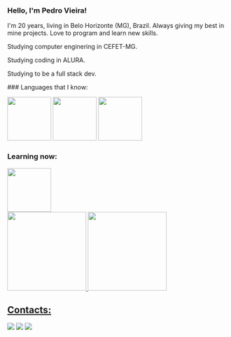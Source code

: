 ### Hello, I'm Pedro Vieira!

I'm 20 years, living in Belo Horizonte (MG), Brazil. Always giving my best in mine projects. Love to program and learn new skills.

Studying computer enginering in CEFET-MG.

Studying coding in ALURA.

Studying to be a full stack dev.


<div>
### Languages that I know:
            
<img src="https://cdn.jsdelivr.net/gh/devicons/devicon@latest/icons/java/java-plain-wordmark.svg" width="100" height="100"/> <img src="https://cdn.jsdelivr.net/gh/devicons/devicon@latest/icons/c/c-original.svg" width="100" height="100"/>
<img src="https://cdn.jsdelivr.net/gh/devicons/devicon@latest/icons/postgresql/postgresql-original-wordmark.svg" width="100" height="100"/>
          

### Learning now:            
<img src="https://cdn.jsdelivr.net/gh/devicons/devicon@latest/icons/javascript/javascript-original.svg" width="100" height="100" /> 
</div>

<div>
<a href="https://github.com/PedroVieiraC">
<img loading="lazy" height="180em" src="https://github-readme-stats.vercel.app/api/top-langs/?username=PedroVieiraC&layout=compact&langs_count=7&theme=dracula"/>
 <img loading="lazy" height="180em" src="https://github-readme-stats.vercel.app/api?username=PedroVieiraC&show_icons=true&theme=dracula&include_all_commits=true&count_private=true"/>
</div>

          
## Contacts:

<div>
<a href="https://instagram.com/pedro.vieirac" target="_blank"><img loading="lazy" src="https://img.shields.io/badge/-Instagram-%23E4405F?style=for-the-badge&logo=instagram&logoColor=white" target="_blank"></a>
<a href = "https://mail.google.com/mail/u/0/?fs=1&tf=cm&source=mailto&to=pedrovieiratrab@gmail.com"><img loading="lazy" src="https://img.shields.io/badge/Gmail-D14836?style=for-the-badge&logo=gmail&logoColor=white" target="_blank"></a>
<a href="https://www.linkedin.com/in/pedro-vieira-a61133254" target="_blank"><img loading="lazy" src="https://img.shields.io/badge/-LinkedIn-%230077B5?style=for-the-badge&logo=linkedin&logoColor=white" target="_blank"></a>   
</div>          
